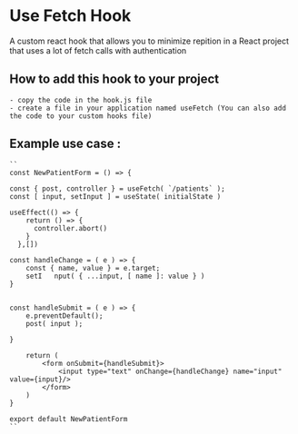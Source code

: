 # Use Fetch Hook
 A custom react hook that allows you to minimize repition in a React project that uses a lot of fetch calls with authentication

## How to add this hook to your project
    - copy the code in the hook.js file
    - create a file in your application named useFetch (You can also add the code to your custom hooks file)

## Example use case : 
    ``
    const NewPatientForm = () => {
    
    const { post, controller } = useFetch( `/patients` );
    const [ input, setInput ] = useState( initialState )
    
    useEffect(() => {
        return () => {
          controller.abort()
        }
      },[])

    const handleChange = ( e ) => {
        const { name, value } = e.target;
        setI   nput( { ...input, [ name ]: value } )
    }


    const handleSubmit = ( e ) => {
        e.preventDefault();
        post( input );
        
    }

        return (
            <form onSubmit={handleSubmit}>
                <input type="text" onChange={handleChange} name="input" value={input}/>
            </form> 
        )
    }

    export default NewPatientForm
    ``
